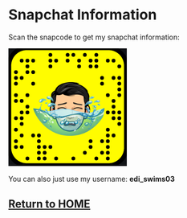 # Snapchat Information
Scan the snapcode to get my snapchat information:

![snapcode](images/snapcode.PNG)

You can also just use my username: **edi_swims03**

## [Return to HOME](https://edisonwang03.github.io/APCS-Final-Website/)
